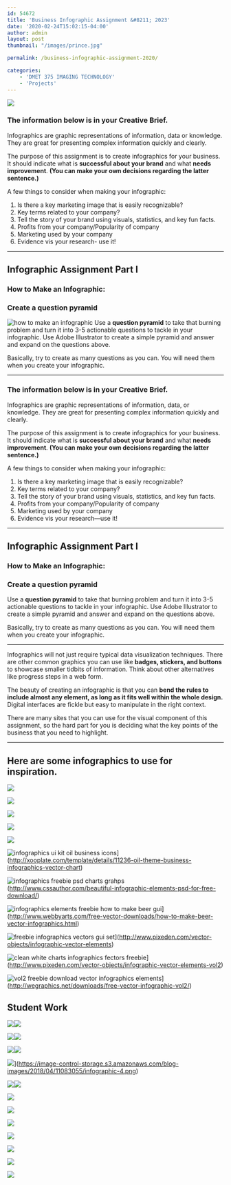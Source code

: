 ```yaml
---
id: 54672
title: 'Business Infographic Assignment &#8211; 2023'
date: '2020-02-24T15:02:15-04:00'
author: admin
layout: post
thumbnail: "/images/prince.jpg"

permalink: /business-infographic-assignment-2020/

categories:
    - 'DMET 375 IMAGING TECHNOLOGY'
    - 'Projects'
---
```


![](https://image-control-storage.s3.amazonaws.com/2020/02/25160925/what-is-an-infographic1.jpg)

### **The information below is in your Creative Brief.**

Infographics are graphic representations of information, data or knowledge. They are great for presenting complex information quickly and clearly.

The purpose of this assignment is to create infographics for your business. It should indicate what is **successful about your brand** and what **needs improvement**.  **(You can make your own decisions regarding the latter sentence.)**

A few things to consider when making your infographic:

1. Is there a key marketing image that is easily recognizable?
2. Key terms related to your company?
3. Tell the story of your brand using visuals, statistics, and key fun facts.
4. Profits from your company/Popularity of company
5. Marketing used by your company
6. Evidence vis your research- use it!

---

## Infographic Assignment Part I

### **How to Make an Infographic:**

### **Create a question pyramid**

![how to make an infographic](https://image-control-storage.s3.amazonaws.com/2020/02/24151608/how-to-make-an-infographic-25-35.png) Use a **question pyramid** to take that burning problem and turn it into 3-5 actionable questions to tackle in your infographic. Use Adobe Illustrator to create a simple pyramid and answer and expand on the questions above.

Basically, try to create as many questions as you can. You will need them when you create your infographic.

---

### **The information below is in your Creative Brief.**

Infographics are graphic representations of information, data, or knowledge. They are great for presenting complex information quickly and clearly.

The purpose of this assignment is to create infographics for your business. It should indicate what is **successful about your brand** and what **needs improvement**. **(You can make your own decisions regarding the latter sentence.)**

A few things to consider when making your infographic:

1. Is there a key marketing image that is easily recognizable?
2. Key terms related to your company?
3. Tell the story of your brand using visuals, statistics, and key fun facts.
4. Profits from your company/Popularity of company
5. Marketing used by your company
6. Evidence vis your research—use it!

---

## Infographic Assignment Part I

### **How to Make an Infographic:**

### **Create a question pyramid**

Use a **question pyramid** to take that burning problem and turn it into 3-5 actionable questions to tackle in your infographic. Use Adobe Illustrator to create a simple pyramid and answer and expand on the questions above.

Basically, try to create as many questions as you can. You will need them when you create your infographic.

---

Infographics will not just require typical data visualization techniques. There are other common graphics you can use like **badges, stickers, and buttons** to showcase smaller tidbits of information. Think about other alternatives like progress steps in a web form.

The beauty of creating an infographic is that you can **bend the rules to include almost any element, as long as it fits well within the whole design.** Digital interfaces are fickle but easy to manipulate in the right context.

There are many sites that you can use for the visual component of this assignment, so the hard part for you is deciding what the key points of the business that you need to highlight.

---

## Here are some infographics to use for inspiration.


![](https://image-control-storage.s3.amazonaws.com/2020/02/05185032/animal-lib-queensland-chart.jpg)

![](https://image-control-storage.s3.amazonaws.com/2020/02/25160855/Infographics-Functions-Art-As-Therapy-2-2.jpg)

![](https://image-control-storage.s3.amazonaws.com/2020/02/07143311/transparency.png)

![](https://image-control-storage.s3.amazonaws.com/2020/02/25160916/educational-infographic-bluebloc-notes-the-blog-infografia-ingles-el-presente-simple.jpg)

![](https://image-control-storage.s3.amazonaws.com/2020/02/25160957/Marketing-Infographic-Infographic-5-Simple-Hacks-to-Sharpen-Your-Emotional-Intelligence-1.jpg)

![infographics ui kit oil business icons](https://image-control-storage.s3.amazonaws.com/blog-images/2016/11/27185058/oil-themed-graphics.jpg)](http://xooplate.com/template/details/11236-oil-theme-business-infographics-vector-chart)

![infographics freebie psd charts grahps](https://image-control-storage.s3.amazonaws.com/blog-images/2016/11/27185052/unique-charts.jpg)(http://www.cssauthor.com/beautiful-infographic-elements-psd-for-free-download/)

![infographics elements freebie how to make beer gui](https://image-control-storage.s3.amazonaws.com/blog-images/2016/11/27185051/how-to-make-beer-infographic-freebie.jpg)](http://www.webbyarts.com/free-vector-downloads/how-to-make-beer-vector-infographics.html)

![freebie infographics vectors gui set](https://image-control-storage.s3.amazonaws.com/blog-images/2016/11/27185044/pixeden-vector-set-01.jpg)](http://www.pixeden.com/vector-objects/infographic-vector-elements)

![clean white charts infographics fectors freebie](https://image-control-storage.s3.amazonaws.com/blog-images/2016/11/27185042/pixeden-vector-set-02.jpg)](http://www.pixeden.com/vector-objects/infographic-vector-elements-vol2)

![vol2 freebie download vector infographics elements](https://image-control-storage.s3.amazonaws.com/blog-images/2016/11/27185026/wegraphics-vol2-freebie-elements.jpg)](http://wegraphics.net/downloads/free-vector-infographic-vol2/)

## Student Work

![](https://image-control-storage.s3.amazonaws.com/blog-images/2018/04/11082253/Binder1_Page_5.jpg)![](https://image-control-storage.s3.amazonaws.com/blog-images/2018/04/11082253/Binder1_Page_5.jpg)

![](https://image-control-storage.s3.amazonaws.com/blog-images/2018/04/11082256/Binder1_Page_6.jpg)![](https://image-control-storage.s3.amazonaws.com/blog-images/2018/04/11082256/Binder1_Page_6.jpg)

![](https://image-control-storage.s3.amazonaws.com/blog-images/2018/04/11082517/Binder1_Page_3.png)![](https://image-control-storage.s3.amazonaws.com/blog-images/2018/04/11082517/Binder1_Page_3.png)

![](https://image-control-storage.s3.amazonaws.com/blog-images/2018/04/11083055/infographic-4.png)](https://image-control-storage.s3.amazonaws.com/blog-images/2018/04/11083055/infographic-4.png)

![](https://image-control-storage.s3.amazonaws.com/blog-images/2018/04/11083312/Binder12_Page_2.png)![](https://image-control-storage.s3.amazonaws.com/blog-images/2018/04/11083312/Binder12_Page_2.png)

![](https://image-control-storage.s3.amazonaws.com/2020/02/21175407/InfoGraph-683x1024.jpg)

![](https://image-control-storage.s3.amazonaws.com/2020/02/21175413/2020-02-21-16_51_36-Window.png)

![](https://image-control-storage.s3.amazonaws.com/2020/02/21175419/2020-02-21-16_50_36-Window.png)

![](https://image-control-storage.s3.amazonaws.com/2020/02/28105348/Totten_Question_Pyramid-755x1024.jpg)

![](https://image-control-storage.s3.amazonaws.com/2020/02/28105422/2024-03-28-10_50_31-Infographic-Assignment-1-Word-1024x961.png)

![](https://image-control-storage.s3.amazonaws.com/2020/02/28105434/Hildene-Question-Square.jpg)

![](https://image-control-storage.s3.amazonaws.com/2020/02/28105446/Menzies_Pyramid.jpg)
